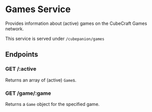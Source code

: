 # Games Service

Provides information about (active) games on the CubeCraft Games network.

This service is served under `/cubepanion/games`

## Endpoints

### GET /:active

Returns an array of (active) `Game`s.

### GET /game/:game

Returns a `Game` object for the specified game.
